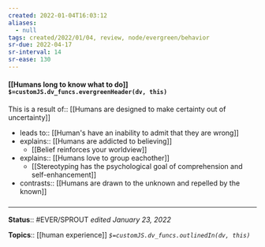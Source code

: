 ```yaml
---
created: 2022-01-04T16:03:12 
aliases:
  - null
tags: created/2022/01/04, review, node/evergreen/behavior
sr-due: 2022-04-17
sr-interval: 14
sr-ease: 130
---
```


#### [[Humans long to know what to do]] `$=customJS.dv_funcs.evergreenHeader(dv, this)`

This is a
result of:: [[Humans are designed to make certainty out of uncertainty]]
- leads to:: [[Human's have an inability to admit that they are wrong]]
- explains:: [[Humans are addicted to believing]]
	- [[Belief reinforces your worldview]]
- explains:: [[Humans love to group eachother]]
	- [[Stereotyping has the psychological goal of comprehension and self-enhancement]]
- contrasts:: [[Humans are drawn to the unknown and repelled by the known]]

### <hr class="footnote"/>

**Status**:: #EVER/SPROUT
*edited January 23, 2022*

**Topics**:: [[human experience]]
*`$=customJS.dv_funcs.outlinedIn(dv, this)`*
